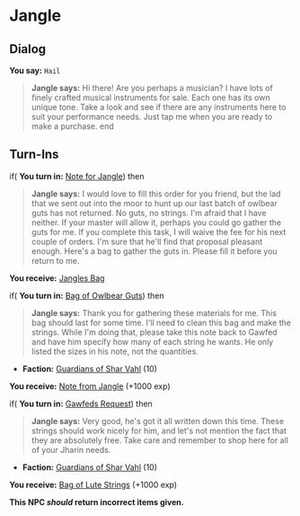# Jangle
## Dialog

**You say:** `Hail`



>**Jangle says:** Hi there! Are you perhaps a musician? I have lots of finely crafted musical instruments for sale. Each one has its own unique tone. Take a look and see if there are any instruments here to suit your performance needs. Just tap me when you are ready to make a purchase.
end

## Turn-Ins



if( **You turn in:** [Note for Jangle](/item/5960)) then


>**Jangle says:** I would love to fill this order for you friend, but the lad that we sent out into the moor to hunt up our last batch of owlbear guts has not returned. No guts, no strings. I'm afraid that I have neither. If your master will allow it, perhaps you could go gather the guts for me. If you complete this task, I will waive the fee for his next couple of orders. I'm sure that he'll find that proposal pleasant enough. Here's a bag to gather the guts in. Please fill it before you return to me.


 **You receive:**  [Jangles Bag](/item/17612) 

if( **You turn in:** [Bag of Owlbear Guts](/item/5961)) then


>**Jangle says:** Thank you for gathering these materials for me. This bag should last for some time. I'll need to clean this bag and make the strings. While I'm doing that, please take this note back to Gawfed and have him specify how many of each string he wants. He only listed the sizes in his note, not the quantities.


* __Faction:__ [Guardians of Shar Vahl](/faction/1513) (10)


 **You receive:**  [Note from Jangle](/item/5962) (+1000 exp)

if( **You turn in:** [Gawfeds Request](/item/5963)) then


>**Jangle says:** Very good, he's got it all written down this time. These strings should work nicely for him, and let's not mention the fact that they are absolutely free. Take care and remember to shop here for all of your Jharin needs.


* __Faction:__ [Guardians of Shar Vahl](/faction/1513) (10)


 **You receive:**  [Bag of Lute Strings](/item/5965) (+1000 exp)

**This NPC *should* return incorrect items given.**





